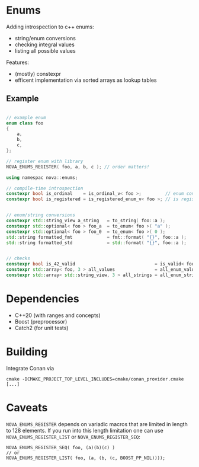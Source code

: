 # Enums

Adding introspection to c++ enums:

* string/enum conversions
* checking integral values
* listing all possible values

Features:
* (mostly) constexpr
* efficent implementation via sorted arrays as lookup tables

## Example

```c++

// example enum
enum class foo
{
    a,
    b,
    c,
};

// register enum with library
NOVA_ENUMS_REGISTER( foo, a, b, c ); // order matters!

using namespac nova::enums;

// compile-time introspection
constexpr bool is_ordinal    = is_ordinal_v< foo >;         // enum contains ordinal numbers (no gaps)
constexpr bool is_registered = is_registered_enum_v< foo >; // is registered with nova.enum


// enum/string conversions
constexpr std::string_view a_string   = to_string( foo::a );
constexpr std::optional< foo > foo_a  = to_enum< foo >( "a" );
constexpr std::optional< foo > foo_0  = to_enum< foo >( 0 );
std::string formatted_fmt             = fmt::format( "{}", foo::a );
std::string formatted_std             = std::format( "{}", foo::a );


// checks
constexpr bool is_42_valid                              = is_valid< foo >( 42 );   // 42 is not in foo
constexpr std::array< foo, 3 > all_values               = all_enum_values< foo >;  // {foo::a, foo::b, foo::c, }
constexpr std::array< std::string_view, 3 > all_strings = all_enum_strings< foo >; // {"a"sv, "b"sv, "c"sv, }

```

# Dependencies
* C++20 (with ranges and concepts)
* Boost (preprocessor)
* Catch2 (for unit tests)

# Building

Integrate Conan via
```
cmake -DCMAKE_PROJECT_TOP_LEVEL_INCLUDES=cmake/conan_provider.cmake [...]
```


# Caveats

`NOVA_ENUMS_REGISTER` depends on variadic macros that are limited in length to 128 elements. If you run into this length
limitation one can use `NOVA_ENUMS_REGISTER_LIST` or `NOVA_ENUMS_REGISTER_SEQ`:
```
NOVA_ENUMS_REGISTER_SEQ( foo, (a)(b)(c) )
// or
NOVA_ENUMS_REGISTER_LIST( foo, (a, (b, (c, BOOST_PP_NIL))));
```
